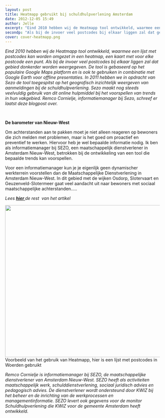 ```yaml
---
layout: post
title: Heatmapp gebruikt bij schuldhulpverlening Amsterdam
date: 2012-12-05 15:49
author: Jelle
excerpt: "Eind 2010 hebben wij de Heatmapp tool ontwikkeld, waarmee een lijst met postcodes kan worden omgezet in een heatmap, een kaart met voor elke postcode een punt."
secondp: "Als bij de invoer veel postcodes bij elkaar liggen zal dat gebied donkerder worden weergegeven. De tool is gebaseerd op het populaire Google Maps platform en is ook te gebruiken in combinatie met Google Earth voor offline presentaties."
cover: cover-heatmapp.png
---
```

<em>Eind 2010 hebben wij de Heatmapp tool ontwikkeld, waarmee een lijst met postcodes kan worden omgezet in een heatmap, een kaart met voor elke postcode een punt. Als bij de invoer veel postcodes bij elkaar liggen zal dat gebied donkerder worden weergegeven. De tool is gebaseerd op het populaire Google Maps platform en is ook te gebruiken in combinatie met Google Earth voor offline presentaties. </em>
<em>In 2011 hebben we in opdracht van Sezo de tool toegespitst op het geografisch inzichtelijk weergeven van aanmeldingen bij de schuldhulpverlening. Sezo maakt nog steeds veelvuldig gebruik van dit online hulpmiddel bij het voorspellen van trends in hun vakgebied. </em>
<em>Remco Cornielje, informatiemanager bij Sezo, schreef er laatst deze blogpost over.</em>

&nbsp;

<strong>De barometer van Nieuw-West</strong>

Om achterstanden aan te pakken moet je niet alleen reageren op bewoners die zich melden met problemen, maar is het goed om proactief en preventief te werken. Hiervoor heb je wel bepaalde informatie nodig. Ik ben als informatiemanager bij SEZO, een maatschappelijk dienstverlener in Amsterdam Nieuw-West, betrokken bij de ontwikkeling van een tool die bepaalde trends kan voorspellen.

Voor een informatiemanager kun je je eigenlijk geen dynamischer werkterrein voorstellen dan de Maatschappelijke Dienstverlening in Amsterdam Nieuw-West. In dit gebied met de wijken Osdorp, Slotervaart en Geuzenveld-Slotermeer gaat veel aandacht uit naar bewoners met sociaal maatschappelijke achterstanden.....

<em>Lees <a href="http://www.zorgwelzijn.nl/Home/Opinie/2012/12/De-barometer-van-Nieuw-West-1118475W/"><strong>hier </strong></a>de rest  van het artikel</em>

<a href="http://nubisonline.nl/wp-content/uploads/2012/12/heatmapp2.png"><img class="size-full wp-image-621" title="heatmapp2" src="http://nubisonline.nl/wp-content/uploads/2012/12/heatmapp2.png" alt="" width="580" height="494" /></a>
Voorbeeld van het gebruik van Heatmapp, hier is een lijst met postcodes in Woerden gebruikt

<em>Remco Cornielje is informatiemanager bij SEZO, de maatschappelijke dienstverlener van Amsterdam Nieuw-West. SEZO heeft als activiteiten maatschappelijk werk, schulddienstverlening, sociaal juridisch advies en pedagogisch advies. De dienstverlener wordt ondersteund door KWIZ bij het beheer en de inrichting van de werkprocessen en managementinformatie. SEZO levert ook gegevens voor de monitor Schuldhulpverlening die KWIZ voor de gemeente Amsterdam heeft ontwikkeld.</em>

&nbsp;
